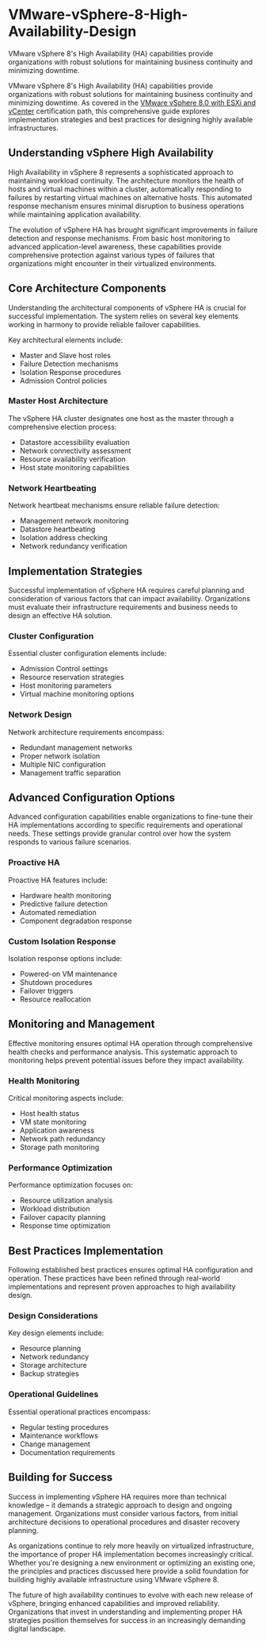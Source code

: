 # VMware-vSphere-8-High-Availability-Design
VMware vSphere 8's High Availability (HA) capabilities provide organizations with robust solutions for maintaining business continuity and minimizing downtime.

VMware vSphere 8's High Availability (HA) capabilities provide organizations with robust solutions for maintaining business continuity and minimizing downtime. As covered in the [VMware vSphere 8.0 with ESXi and vCenter](https://www.eccentrix.ca/en/courses/networking/vmware-vsphere-8-0-with-esxi-and-vcenter-vm7431) certification path, this comprehensive guide explores implementation strategies and best practices for designing highly available infrastructures.

## Understanding vSphere High Availability

High Availability in vSphere 8 represents a sophisticated approach to maintaining workload continuity. The architecture monitors the health of hosts and virtual machines within a cluster, automatically responding to failures by restarting virtual machines on alternative hosts. This automated response mechanism ensures minimal disruption to business operations while maintaining application availability.

The evolution of vSphere HA has brought significant improvements in failure detection and response mechanisms. From basic host monitoring to advanced application-level awareness, these capabilities provide comprehensive protection against various types of failures that organizations might encounter in their virtualized environments.

## Core Architecture Components

Understanding the architectural components of vSphere HA is crucial for successful implementation. The system relies on several key elements working in harmony to provide reliable failover capabilities.

Key architectural elements include:
- Master and Slave host roles
- Failure Detection mechanisms
- Isolation Response procedures
- Admission Control policies

### Master Host Architecture

The vSphere HA cluster designates one host as the master through a comprehensive election process:
- Datastore accessibility evaluation
- Network connectivity assessment
- Resource availability verification
- Host state monitoring capabilities

### Network Heartbeating

Network heartbeat mechanisms ensure reliable failure detection:
- Management network monitoring
- Datastore heartbeating
- Isolation address checking
- Network redundancy verification

## Implementation Strategies

Successful implementation of vSphere HA requires careful planning and consideration of various factors that can impact availability. Organizations must evaluate their infrastructure requirements and business needs to design an effective HA solution.

### Cluster Configuration

Essential cluster configuration elements include:
- Admission Control settings
- Resource reservation strategies
- Host monitoring parameters
- Virtual machine monitoring options

### Network Design

Network architecture requirements encompass:
- Redundant management networks
- Proper network isolation
- Multiple NIC configuration
- Management traffic separation

## Advanced Configuration Options

Advanced configuration capabilities enable organizations to fine-tune their HA implementations according to specific requirements and operational needs. These settings provide granular control over how the system responds to various failure scenarios.

### Proactive HA

Proactive HA features include:
- Hardware health monitoring
- Predictive failure detection
- Automated remediation
- Component degradation response

### Custom Isolation Response

Isolation response options include:
- Powered-on VM maintenance
- Shutdown procedures
- Failover triggers
- Resource reallocation

## Monitoring and Management

Effective monitoring ensures optimal HA operation through comprehensive health checks and performance analysis. This systematic approach to monitoring helps prevent potential issues before they impact availability.

### Health Monitoring

Critical monitoring aspects include:
- Host health status
- VM state monitoring
- Application awareness
- Network path redundancy
- Storage path monitoring

### Performance Optimization

Performance optimization focuses on:
- Resource utilization analysis
- Workload distribution
- Failover capacity planning
- Response time optimization

## Best Practices Implementation

Following established best practices ensures optimal HA configuration and operation. These practices have been refined through real-world implementations and represent proven approaches to high availability design.

### Design Considerations

Key design elements include:
- Resource planning
- Network redundancy
- Storage architecture
- Backup strategies

### Operational Guidelines

Essential operational practices encompass:
- Regular testing procedures
- Maintenance workflows
- Change management
- Documentation requirements

## Building for Success

Success in implementing vSphere HA requires more than technical knowledge – it demands a strategic approach to design and ongoing management. Organizations must consider various factors, from initial architecture decisions to operational procedures and disaster recovery planning.

As organizations continue to rely more heavily on virtualized infrastructure, the importance of proper HA implementation becomes increasingly critical. Whether you're designing a new environment or optimizing an existing one, the principles and practices discussed here provide a solid foundation for building highly available infrastructure using VMware vSphere 8.

The future of high availability continues to evolve with each new release of vSphere, bringing enhanced capabilities and improved reliability. Organizations that invest in understanding and implementing proper HA strategies position themselves for success in an increasingly demanding digital landscape.
